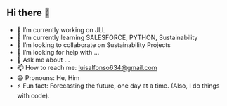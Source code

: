 ## Hi there 👋
- 🔭 I’m currently working on JLL
- 🌱 I’m currently learning SALESFORCE, PYTHON, Sustainability
- 👯 I’m looking to collaborate on Sustainability Projects
- 🤔 I’m looking for help with ...
- 💬 Ask me about ...
- 📫 How to reach me: luisalfonso634@gmail.com
- 😄 Pronouns: He, Him
- ⚡ Fun fact: Forecasting the future, one day at a time. (Also, I do things with code).
<!--
**luisalfonso634/luisalfonso634** is a ✨ _special_ ✨ repository because its `README.md` (this file) appears on your GitHub profile.

Here are some ideas to get you started:

- 🔭 I’m currently working on JLL
- 🌱 I’m currently learning SALESFORCE, PYTHON, Sustainability
- 👯 I’m looking to collaborate on Sustainability Projects
- 🤔 I’m looking for help with ...
- 💬 Ask me about ...
- 📫 How to reach me: luisalfonso634@gmail.com
- 😄 Pronouns: He, Him
- ⚡ Fun fact: Forecasting the future, one day at a time. (Also, I do things with code).
-->
